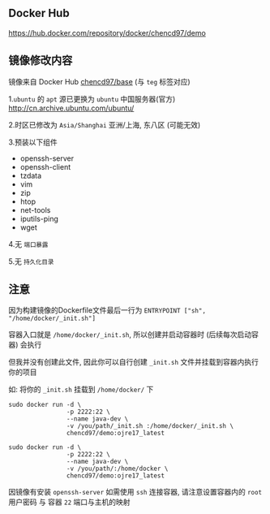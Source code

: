 ## Docker Hub
https://hub.docker.com/repository/docker/chencd97/demo

## 镜像修改内容

镜像来自 Docker Hub [chencd97/base](https://hub.docker.com/repository/docker/chencd97/base) (与 `teg` 标签对应)

1.`ubuntu` 的 `apt` 源已更换为 `ubuntu` 中国服务器(官方) http://cn.archive.ubuntu.com/ubuntu/

2.时区已修改为 `Asia/Shanghai` 亚洲/上海, 东八区 (可能无效)

3.预装以下组件

- openssh-server
- openssh-client
- tzdata
- vim
- zip
- htop
- net-tools
- iputils-ping
- wget

4.无 `端口暴露`

5.无 `持久化目录`

## 注意

因为构建镜像的Dockerfile文件最后一行为 `ENTRYPOINT ["sh", "/home/docker/_init.sh"]`

容器入口就是 `/home/docker/_init.sh`, 所以创建并启动容器时 (后续每次启动容器) 会执行

但我并没有创建此文件, 因此你可以自行创建 `_init.sh` 文件并挂载到容器内执行你的项目

如: 将你的 `_init.sh` 挂载到 `/home/docker/` 下

```shell
sudo docker run -d \
                -p 2222:22 \
                --name java-dev \
                -v /you/path/_init.sh :/home/docker/_init.sh \
                chencd97/demo:ojre17_latest

sudo docker run -d \
                -p 2222:22 \
                --name java-dev \
                -v /you/path/:/home/docker \
                chencd97/demo:ojre17_latest
```

因镜像有安装 `openssh-server` 如需使用 `ssh` 连接容器, 请注意设置容器内的 `root` 用户密码 与 容器 `22` 端口与主机的映射